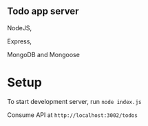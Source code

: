 ## Todo app server
NodeJS,

Express,

MongoDB and Mongoose

# Setup

To start development server, run `node index.js`

Consume API at `http://localhost:3002/todos`
